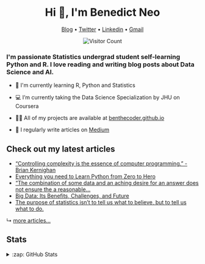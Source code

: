 <h1 align="center">Hi 👋, I'm Benedict Neo</h1>

<p align="center">
  <a href="https://medium.com/@benthecoder07">Blog</a> •
  <a href="https://twitter.com/benthecoder1">Twitter</a> •
  <a href="https://www.linkedin.com/in/benedictneo">Linkedin</a> •
  <a href="mailto:benthecoder07@gmail.com">Gmail</a>
</p>

<p align="center"> 
	<img src="https://profile-counter.glitch.me/{benthecoder}/count.svg" alt="Visitor Count" /> 
</p>

### I'm passionate Statistics undergrad student self-learning Python and R. I love reading and writing blog posts about Data Science and AI.

- 🌱 I'm currently learning R, Python and Statistics 

- 💻 I’m currently taking the Data Science Specialization by JHU on Coursera

- 👨‍💻 All of my projects are available at [benthecoder.github.io](https://benthecoder.github.io)

- 📝 I regularly write articles on [Medium](https://medium.com/@benthecoder07)


## Check out my latest articles

<!-- BLOG-POST-LIST:START -->
- [“Controlling complexity is the essence of computer programming.” -Brian Kernighan](https://medium.com/@benthecoder07/controlling-complexity-is-the-essence-of-computer-programming-brian-kernighan-fc6647af998a?source=rss-9a24cc840494------2)
- [Everything you need to Learn Python from Zero to Hero](https://towardsdatascience.com/everything-you-need-to-learn-python-from-zero-to-hero-3dc950cb1b4c?source=rss-9a24cc840494------2)
- [“The combination of some data and an aching desire for an answer does not ensure the a reasonable…](https://medium.com/@benthecoder07/the-combination-of-some-data-and-an-aching-desire-for-an-answer-does-not-ensure-the-a-reasonable-e79ce2c5a78b?source=rss-9a24cc840494------2)
- [Big Data: Its Benefits, Challenges, and Future](https://towardsdatascience.com/big-data-its-benefits-challenges-and-future-6fddd69ab927?source=rss-9a24cc840494------2)
- [The purpose of statistics isn’t to tell us what to believe, but to tell us what to do.](https://medium.com/@benthecoder07/the-purpose-of-statistics-isnt-to-tell-us-what-to-believe-but-to-tell-us-what-to-do-63e5fd598e5c?source=rss-9a24cc840494------2)
<!-- BLOG-POST-LIST:END -->

↳ [more articles...](https://medium.com/@benthecoder07)


## Stats

<details>
  <summary>:zap: GitHub Stats</summary>

  <img align="left" alt="benthecoder's GitHub Stats" src="https://github-readme-stats.vercel.app/api?username=benthecoder&count_private=true&show_icons=true&theme=midnight-purple&hide_rank=false" />

  <img align="right" alt="Benedict's Language stats" src="https://github-readme-stats.vercel.app/api/top-langs/?username=benthecoder&layout=compact" />
  
</details>
